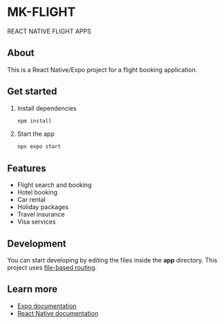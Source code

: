 # MK-FLIGHT
REACT NATIVE FLIGHT APPS

## About
This is a React Native/Expo project for a flight booking application.

## Get started

1. Install dependencies
   ```bash
   npm install
   ```

2. Start the app
   ```bash
   npx expo start
   ```

## Features
- Flight search and booking
- Hotel booking
- Car rental
- Holiday packages
- Travel insurance
- Visa services

## Development
You can start developing by editing the files inside the **app** directory. This project uses [file-based routing](https://docs.expo.dev/router/introduction).

## Learn more
- [Expo documentation](https://docs.expo.dev/)
- [React Native documentation](https://reactnative.dev/)
